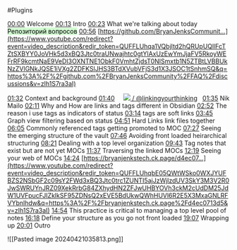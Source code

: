 #Plugins


[00:00](https://www.youtube.com/watch?v=zIh1S7ra3aI&list=WL&index=52&t=0s) Welcome
[00:13](https://www.youtube.com/watch?v=zIh1S7ra3aI&list=WL&index=52&t=13s) Intro
[00:23](https://www.youtube.com/watch?v=zIh1S7ra3aI&list=WL&index=52&t=23s) What we're talking about today
<mark style="background: #BBFABBA6;">Репозиторий вопросов</mark>
[00:56](https://www.youtube.com/watch?v=zIh1S7ra3aI&list=WL&index=52&t=56s)
[https://github.com/BryanJenksCommunit...](https://www.youtube.com/redirect?event=video_description&redir_token=QUFFLUhqa1VQbjltd2hQRUpUQllFcTZtSXBYY0JoVHk5d3xBQ3Jtc0traUNwajhtc0gtYlAxUzEwYmJjaFV5RkoyWEFrRF9kcmtNaE9VeDI3OXNTNE1ObkF0VmhtZjdsT0NISmxtb1N5ZTBtLVBBUkNzZVlGNkJQSE1iVXg2ZDFKSlJHS3BTdXVubVFjS3d1X3JSOC1tSnhmSQ&q=https%3A%2F%2Fgithub.com%2FBryanJenksCommunity%2FFAQ%2Fdiscussions&v=zIh1S7ra3aI)

[01:32](https://www.youtube.com/watch?v=zIh1S7ra3aI&list=WL&index=52&t=92s) Context and background
[01:40](https://www.youtube.com/watch?v=zIh1S7ra3aI&list=WL&index=52&t=100s)    
[![](https://www.gstatic.com/youtube/img/watch/yt_favicon.png) / @linkingyourthinking](https://www.youtube.com/channel/UC85D7ERwhke7wVqskV_DZUA)  
[01:35](https://www.youtube.com/watch?v=zIh1S7ra3aI&list=WL&index=52&t=95s) Nik Mailo
[02:11](https://www.youtube.com/watch?v=zIh1S7ra3aI&list=WL&index=52&t=131s) Why and How are links and tags different in Obsidian
[02:52](https://www.youtube.com/watch?v=zIh1S7ra3aI&list=WL&index=52&t=172s) The reason i use tags as indicators of status
[03:14](https://www.youtube.com/watch?v=zIh1S7ra3aI&list=WL&index=52&t=194s) tags are soft links
[03:45](https://www.youtube.com/watch?v=zIh1S7ra3aI&list=WL&index=52&t=225s) Graph view filtering based on status
[04:51](https://www.youtube.com/watch?v=zIh1S7ra3aI&list=WL&index=52&t=291s) Hard Links link files together
[06:05](https://www.youtube.com/watch?v=zIh1S7ra3aI&list=WL&index=52&t=365s) Commonly referenced tags getting promoted to MOC
[07:27](https://www.youtube.com/watch?v=zIh1S7ra3aI&list=WL&index=52&t=447s) Seeing the emerging structure of the vault
[07:46](https://www.youtube.com/watch?v=zIh1S7ra3aI&list=WL&index=52&t=466s) Avoiding front loaded heirarchical structuring
[08:21](https://www.youtube.com/watch?v=zIh1S7ra3aI&list=WL&index=52&t=501s) Dealing with a top level organization
[09:43](https://www.youtube.com/watch?v=zIh1S7ra3aI&list=WL&index=52&t=583s) Tag notes that exist but are not yet MOCs
[11:37](https://www.youtube.com/watch?v=zIh1S7ra3aI&list=WL&index=52&t=697s) Traversing the linked MOCs
[12:19](https://www.youtube.com/watch?v=zIh1S7ra3aI&list=WL&index=52&t=739s) Seeing your web of MOCs
[14:24](https://www.youtube.com/watch?v=zIh1S7ra3aI&list=WL&index=52&t=864s)
[https://bryanjenkstech.ck.page/d4ec07...](https://www.youtube.com/redirect?event=video_description&redir_token=QUFFLUhqbE05QWtWSko0WXJYUFBZS2NSbGF2c09sY2FWd3xBQ3Jtc0trc1ZUNTI5ajJzWjlzdUV3SkY3M3V2R0JwSWRUYnJRZ09XekRrbG84ZXhydHN2ZFJwUHBYOVh3ckM2cUdDM25JdW1UVFpucFJIZklkSF95ZDNsQ2xEVE5BdUkwQWhHUVl6R2E5X3MxaGNLRFVYbnlhdw&q=https%3A%2F%2Fbryanjenkstech.ck.page%2Fd4ec0713d5&v=zIh1S7ra3aI)
[14:54](https://www.youtube.com/watch?v=zIh1S7ra3aI&list=WL&index=52&t=894s) This practice is critical to managing a top level pool of notes
[16:18](https://www.youtube.com/watch?v=zIh1S7ra3aI&list=WL&index=52&t=978s) Define your structure as you go not front loaded
[19:07](https://www.youtube.com/watch?v=zIh1S7ra3aI&list=WL&index=52&t=1147s) Wrapping up
[20:01](https://www.youtube.com/watch?v=zIh1S7ra3aI&list=WL&index=52&t=1201s) Outro


![[Pasted image 20240421035813.png]]
